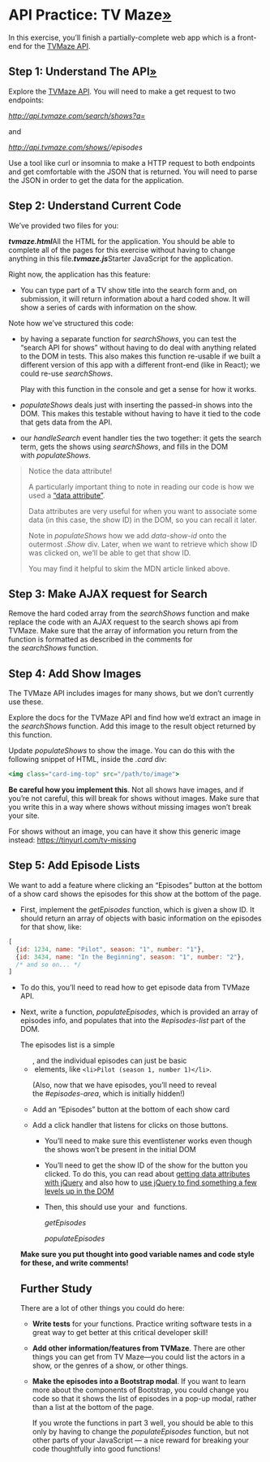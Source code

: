 # **API Practice: TV Maze[»](https://curric.rithmschool.com/springboard/exercises/apis-tvmaze/#api-practice-tv-maze)**

In this exercise, you’ll finish a partially-complete web app which is a front-end for the [TVMaze API](https://www.tvmaze.com/api).

## **Step 1: Understand The API[»](https://curric.rithmschool.com/springboard/exercises/apis-tvmaze/#step-1-understand-the-api)**

Explore the [TVMaze API](https://www.tvmaze.com/api). You will need to make a get request to two endpoints:

*http://api.tvmaze.com/search/shows?q=<search query>*

and

*http://api.tvmaze.com/shows/<show id>/episodes*

Use a tool like curl or insomnia to make a HTTP request to both endpoints and get comfortable with the JSON that is returned. You will need to parse the JSON in order to get the data for the application.

## **Step 2: Understand Current Code**

We’ve provided two files for you:

***tvmaze.html***All the HTML for the application. You should be able to complete all of the pages for this exercise without having to change anything in this file.***tvmaze.js***Starter JavaScript for the application.

Right now, the application has this feature:

- You can type part of a TV show title into the search form and, on submission, it will return information about a hard coded show. It will show a series of cards with information on the show.

Note how we’ve structured this code:

- by having a separate function for *searchShows*, you can test the “search API for shows” without having to do deal with anything related to the DOM in tests. This also makes this function re-usable if we built a different version of this app with a different front-end (like in React); we could re-use *searchShows*.
    
    Play with this function in the console and get a sense for how it works.
    
- *populateShows* deals just with inserting the passed-in shows into the DOM. This makes this testable without having to have it tied to the code that gets data from the API.
- our *handleSearch* event handler ties the two together: it gets the search term, gets the shows using *searchShows*, and fills in the DOM with *populateShows*.

> Notice the data attribute!
> 
> 
> A particularly important thing to note in reading our code is how we used a [“data attribute”](https://developer.mozilla.org/en-US/docs/Learn/HTML/Howto/Use_data_attributes).
> 
> Data attributes are very useful for when you want to associate some data (in this case, the show ID) in the DOM, so you can recall it later.
> 
> Note in *populateShows* how we add *data-show-id* onto the outermost *.Show* div. Later, when we want to retrieve which show ID was clicked on, we’ll be able to get that show ID.
> 
> You may find it helpful to skim the MDN article linked above.
> 

## **Step 3: Make AJAX request for Search**

Remove the hard coded array from the *searchShows* function and make replace the code with an AJAX request to the search shows api from TVMaze. Make sure that the array of information you return from the function is formatted as described in the comments for the *searchShows* function.

## **Step 4: Add Show Images**

The TVMaze API includes images for many shows, but we don’t currently use these.

Explore the docs for the TVMaze API and find how we’d extract an image in the *searchShows* function. Add this image to the result object returned by this function.

Update *populateShows* to show the image. You can do this with the following snippet of HTML, inside the *.card* div:

```jsx
<img class="card-img-top" src="/path/to/image">
```

**Be careful how you implement this**. Not all shows have images, and if you’re not careful, this will break for shows without images. Make sure that you write this in a way where shows without missing images won’t break your site.

For shows without an image, you can have it show this generic image instead: https://tinyurl.com/tv-missing

## **Step 5: Add Episode Lists**

We want to add a feature where clicking an “Episodes” button at the bottom of a show card shows the episodes for this show at the bottom of the page.

- First, implement the *getEpisodes* function, which is given a show ID. It should return an array of objects with basic information on the episodes for that show, like:

```jsx
[
  {id: 1234, name: "Pilot", season: "1", number: "1"},
  {id: 3434, name: "In the Beginning", season: "1", number: "2"},
  /* and so on... */
]
```

- To do this, you’ll need to read how to get episode data from TVMaze API.
- Next, write a function, *populateEpisodes*, which is provided an array of episodes info, and populates that into the *#episodes-list* part of the DOM.
    
    The episodes list is a simple *<ul>*, and the individual episodes can just be basic *<li>* elements, like `<li>Pilot (season 1, number 1)</li>`.
    
    (Also, now that we have episodes, you’ll need to reveal the *#episodes-area*, which is initially hidden!)
    
- Add an “Episodes” button at the bottom of each show card
- Add a click handler that listens for clicks on those buttons.
    - You’ll need to make sure this eventlistener works even though the shows won’t be present in the initial DOM
    - You’ll need to get the show ID of the show for the button you clicked. To do this, you can read about [getting data attributes with jQuery](https://api.jquery.com/data/) and also how to [use jQuery to find something a few levels up in the DOM](https://api.jquery.com/closest/)
    - Then, this should use your  and  functions.
        
        *getEpisodes*
        
        *populateEpisodes*
        

**Make sure you put thought into good variable names and code style for these, and write comments!**

## **Further Study**

There are a lot of other things you could do here:

- **Write tests** for your functions. Practice writing software tests in a great way to get better at this critical developer skill!
- **Add other information/features from TVMaze**. There are other things you can get from TV Maze—you could list the actors in a show, or the genres of a show, or other things.
- **Make the episodes into a Bootstrap modal**. If you want to learn more about the components of Bootstrap, you could change you code so that it shows the list of episodes in a pop-up modal, rather than a list at the bottom of the page.
    
    If you wrote the functions in part 3 well, you should be able to this only by having to change the *populateEpisodes* function, but not other parts of your JavaScript — a nice reward for breaking your code thoughtfully into good functions!
